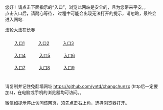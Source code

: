 您好！请点击下面指示的“入口”，浏览此网站是安全的，且为您带来平安。。 <br/>
点击入口后，请耐心等待， 过程中可能会出现无法打开的提示，请忽略，最终会进入网站. </br>

法轮大法在长春<br/>
<div style="padding:10px"><a style="margin:20px" target="_blank" href="https://d35zqzev6gkglz.cloudfront.net/2Qpsp?nsxwm" id="ccLink1" rel="nofollow">入口1</a> <a target="_blank" style="margin:20px" href="https://d1xc77q8y99vlh.cloudfront.net/2Qpsp?vexcncwd" id="ccLink2" rel="nofollow">入口2</a> <a style="margin:20px" target="_blank" href="https://d2zwno0sgpfjz3.cloudfront.net/2Qpsp?mtnciwcl" id="ccLink3" rel="nofollow">入口3</a></div>

<div style="padding:10px" ><a style="margin:20px" target="_blank" href="https://d35zqzev6gkglz.cloudfront.net/2Qpsp?nsxwm" id="ccLink4" rel="nofollow">入口4</a> <a style="margin:20px" href="https://d1xc77q8y99vlh.cloudfront.net/2Qpsp?vexcncwd" target="_blank" id="ccLink5" rel="nofollow">入口5</a> <a style="margin:20px" href="https://d2zwno0sgpfjz3.cloudfront.net/2Qpsp?mtnciwcl" target="_blank" id="ccLink6" rel="nofollow">入口6</a></div>

<div style="padding:10px"><a style="margin:20px" target="_blank" href="https://d35zqzev6gkglz.cloudfront.net/2Qpsp?nsxwm" id="ccLink7" rel="nofollow">入口7</a> <a style="margin:20px" href="https://d1xc77q8y99vlh.cloudfront.net/2Qpsp?vexcncwd" target="_blank" id="ccLink8" rel="nofollow">入口8</a> <a style="margin:20px" target="_blank" href="https://d2zwno0sgpfjz3.cloudfront.net/2Qpsp?mtnciwcl" id="ccLink9" rel="nofollow">入口9</a></div>

<br/>



请复制并记住免翻墙网址 https://github.com/yntd/changchunzx (http后一定要加s)，在电脑或手机的浏览器均可访问。。<br/>

微信如提示停止访问该网页，须先点击右上角，选择浏览器打开。
